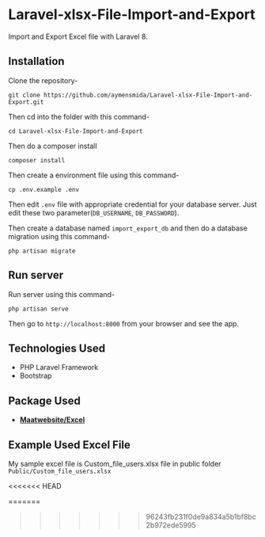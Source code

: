 # Laravel-xlsx-File-Import-and-Export

Import and Export Excel file with Laravel 8.

## Installation

Clone the repository-
```
git clone https://github.com/aymensmida/Laravel-xlsx-File-Import-and-Export.git
```

Then cd into the folder with this command-
```
cd Laravel-xlsx-File-Import-and-Export
```

Then do a composer install
```
composer install
```

Then create a environment file using this command-
```
cp .env.example .env
```

Then edit `.env` file with appropriate credential for your database server. Just edit these two parameter(`DB_USERNAME`, `DB_PASSWORD`).

Then create a database named `import_export_db` and then do a database migration using this command-
```
php artisan migrate
```

## Run server

Run server using this command-
```
php artisan serve
```

Then go to `http://localhost:8000` from your browser and see the app.

## Technologies Used

- PHP Laravel Framework
- Bootstrap

## Package  Used

- **[Maatwebsite/Excel ](https://docs.laravel-excel.com/3.1/getting-started/installation.html)**


## Example Used Excel File
My sample excel file is Custom_file_users.xlsx file in public folder
`Public/Custom_file_users.xlsx`

<<<<<<< HEAD

=======
>>>>>>> 96243fb231f0de9a834a5b1bf8bc2b972ede5995
